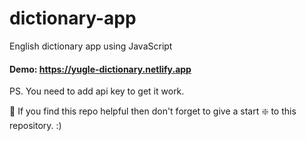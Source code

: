 # dictionary-app
English dictionary app using JavaScript

#### Demo: https://yugle-dictionary.netlify.app
PS. You need to add api key to get it work.

🙏 If you find this repo helpful then don't forget to give a start ❇️ to this repository. :)
